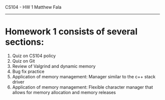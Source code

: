 CS104 - HW 1
Matthew Fala
_________

# Homework 1 consists of several sections:

1) Quiz on CS104 policy
2) Quiz on Git
3) Review of Valgrind and dynamic memory
4) Bug fix practice
4) Application of memory management: Manager similar to the c++ stack driver
5) Application of memory management: Flexible character manager that allows for memory allocation and memory releases

